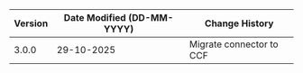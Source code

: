 | **Version**  | **Date Modified (DD-MM-YYYY)**  | **Change History**                          	|
|--------------|---------------------------------|----------------------------------------------|
| 3.0.0        | 29-10-2025                      | Migrate connector to CCF                   	|
